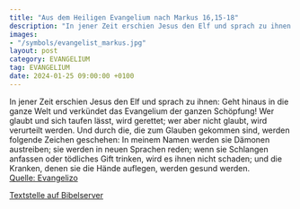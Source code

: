 ```yaml
---
title: "Aus dem Heiligen Evangelium nach Markus 16,15-18"
description: "In jener Zeit erschien Jesus den Elf und sprach zu ihnen: Geht hinaus in die ganze Welt und verkündet das Evangelium der ganzen Schöpfung! Wer glaubt und sich taufen lässt, wird gerettet; wer aber nicht glaubt, wird verurteilt werden. Und durch die, die zum Glauben gekommen sind,...."
images:
- "/symbols/evangelist_markus.jpg"
layout: post
category: EVANGELIUM
tag: EVANGELIUM
date: 2024-01-25 09:00:00 +0100
---
```

In jener Zeit erschien Jesus den Elf und sprach zu ihnen: Geht hinaus in die ganze Welt und verkündet das Evangelium der ganzen Schöpfung!
Wer glaubt und sich taufen lässt, wird gerettet; wer aber nicht glaubt, wird verurteilt werden.
Und durch die, die zum Glauben gekommen sind, werden folgende Zeichen geschehen: In meinem Namen werden sie Dämonen austreiben; sie werden in neuen Sprachen reden;
wenn sie Schlangen anfassen oder tödliches Gift trinken, wird es ihnen nicht schaden; und die Kranken, denen sie die Hände auflegen, werden gesund werden.<!--more--><br>
[Quelle: Evangelizo](https://evangeliumtagfuertag.org/DE/gospel)

[Textstelle auf Bibelserver](https://www.bibleserver.com/EU/Markus16,15-18)
